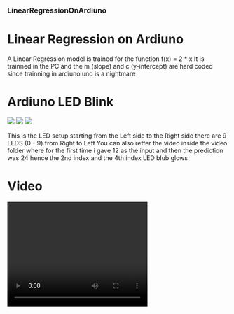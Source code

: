 ### LinearRegressionOnArdiuno

# Linear Regression on Ardiuno
<p>

A Linear Regression model is trained for the function f(x) = 2 * x
It is trainned in the PC
and the m (slope) and c (y-intercept) are hard coded
since trainning in ardiuno uno is a nightmare

</p>

# Ardiuno LED Blink


![](images/IMG_20210724_110601.png)
![](images/IMG_20210724_110611.png)
![](images/IMG_20210724_110625.png)

<p>
  This is the LED setup starting from the Left side to the Right  side there are 9 LEDS (0 - 9) from Right to Left 
  You can also reffer the video inside the video folder
  where for the first time i gave 12 as the input and then the prediction was 24 hence the 2nd index and the 4th index LED blub glows
</p>

# Video

<video width="320" height="240" controls>
  <source src="vid/VID_20210724_110821.mp4" type="video/mp4">
  Your browser does not support the video tag.
</video>
